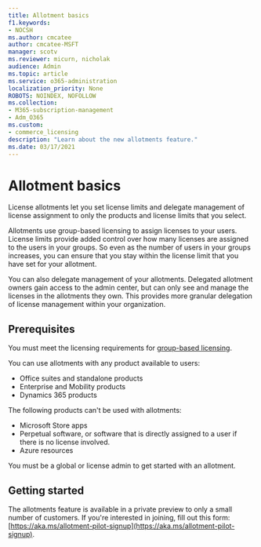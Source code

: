 ```yaml
---
title: Allotment basics
f1.keywords:
- NOCSH
ms.author: cmcatee
author: cmcatee-MSFT
manager: scotv
ms.reviewer: micurn, nicholak
audience: Admin
ms.topic: article
ms.service: o365-administration
localization_priority: None
ROBOTS: NOINDEX, NOFOLLOW
ms.collection:
- M365-subscription-management 
- Adm_O365
ms.custom: 
- commerce_licensing
description: "Learn about the new allotments feature."
ms.date: 03/17/2021
---
```


# Allotment basics

License allotments let you set license limits and delegate management of license assignment to only the products and license limits that you select.

Allotments use group-based licensing to assign licenses to your users. License limits provide added control over how many licenses are assigned to the users in your groups. So even as the number of users in your groups increases, you can ensure that you stay within the license limit that you have set for your allotment.

You can also delegate management of your allotments. Delegated allotment owners gain access to the admin center, but can only see and manage the licenses in the allotments they own. This provides more granular delegation of license management within your organization.

## Prerequisites

You must meet the licensing requirements for [group-based licensing](/azure/active-directory/fundamentals/active-directory-licensing-whatis-azure-portal#licensing-requirements).

You can use allotments with any product available to users:

- Office suites and standalone products
- Enterprise and Mobility products
- Dynamics 365 products

The following products can't be used with allotments:

- Microsoft Store apps
- Perpetual software, or software that is directly assigned to a user if there is no license involved.
- Azure resources

You must be a global or license admin to get started with an allotment.

## Getting started

The allotments feature is available in a private preview to only a small number of customers. If you're interested in joining, fill out this form: [https://aka.ms/allotment-pilot-signup](https://aka.ms/allotment-pilot-signup).